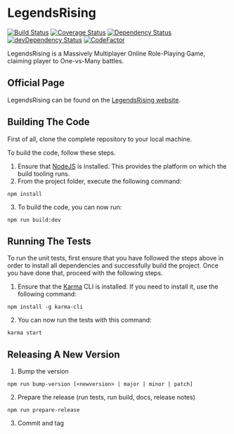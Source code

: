 # LegendsRising 

[![Build Status](https://img.shields.io/travis/MarcScheib/legendsrising/master.svg?style=flat-square)](https://travis-ci.org/MarcScheib/legendsrising) 
[![Coverage Status](https://img.shields.io/coveralls/MarcScheib/legendsrising/master.svg?style=flat-square)](https://coveralls.io/github/MarcScheib/legendsrising?branch=master)
[![Dependency Status](https://img.shields.io/david/MarcScheib/legendsrising.svg?style=flat-square)](https://david-dm.org/MarcScheib/legendsrising)
[![devDependency Status](https://img.shields.io/david/dev/MarcScheib/legendsrising.svg?style=flat-square)](https://david-dm.org/MarcScheib/legendsrising?type=dev)
[![CodeFactor](https://www.codefactor.io/repository/github/marcscheib/legendsrising/badge)](https://www.codefactor.io/repository/github/marcscheib/legendsrising)

LegendsRising is a Massively Multiplayer Online Role-Playing Game, claiming player to One-vs-Many battles.

## Official Page

LegendsRising can be found on the [LegendsRising website](http://www.legendsrising.de/).

## Building The Code

First of all, clone the complete repository to your local machine.

To build the code, follow these steps.

1. Ensure that [NodeJS](http://nodejs.org/) is installed. This provides the platform on which the build tooling runs.
2. From the project folder, execute the following command:

  ```shell
  npm install
  ```
3. To build the code, you can now run:

  ```shell
  npm run build:dev
  ```
  
## Running The Tests

To run the unit tests, first ensure that you have followed the steps above in order to install all dependencies and successfully build the project. Once you have done that, proceed with the following steps.

1. Ensure that the [Karma](http://karma-runner.github.io/) CLI is installed. If you need to install it, use the following command:

  ```shell
  npm install -g karma-cli
  ```
2. You can now run the tests with this command:

  ```shell
  karma start
  ```
  
## Releasing A New Version

1. Bump the version
  
  ```shell
  npm run bump-version [<newversion> | major | minor | patch]
  ```

2. Prepare the release (run tests, run build, docs, release notes)
  
  ```shell
  npm run prepare-release
  ```

3. Commit and tag
